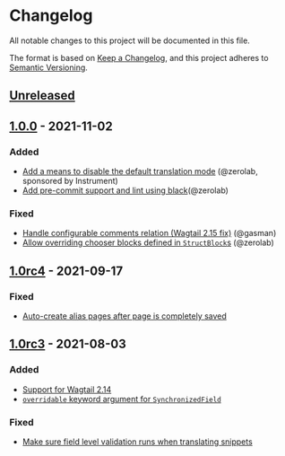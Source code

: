 # Changelog

All notable changes to this project will be documented in this file.

The format is based on [Keep a Changelog](https://keepachangelog.com/en/1.0.0/),
and this project adheres to [Semantic Versioning](https://semver.org/spec/v2.0.0.html).

## [Unreleased]

## [1.0.0] - 2021-11-02

### Added

- [Add a means to disable the default translation mode](https://github.com/wagtail/wagtail-localize/pull/473) (@zerolab, sponsored by Instrument)
- [Add pre-commit support and lint using black](https://github.com/wagtail/wagtail-localize/pull/477)(@zerolab)

### Fixed

- [Handle configurable comments relation (Wagtail 2.15 fix)](https://github.com/wagtail/wagtail-localize/pull/468) (@gasman)
- [Allow overriding chooser blocks defined in `StructBlock`s](https://github.com/wagtail/wagtail-localize/pull/480) (@zerolab)

## [1.0rc4] - 2021-09-17

### Fixed

- [Auto-create alias pages after page is completely saved](https://github.com/wagtail/wagtail-localize/pull/454)

## [1.0rc3] - 2021-08-03

### Added

- [Support for Wagtail 2.14](https://github.com/wagtail/wagtail-localize/pull/440)
- [`overridable` keyword argument for `SynchronizedField`](https://github.com/wagtail/wagtail-localize/pull/438)

### Fixed

- [Make sure field level validation runs when translating snippets](https://github.com/wagtail/wagtail-localize/pull/427)

[unreleased]: https://github.com/wagtail/wagtail-localize/compare/v1.0.0...HEAD
[1.0.0]: https://github.com/wagtail/wagtail-localize/compare/v1.0rc4...v1.0.0
[1.0rc4]: https://github.com/wagtail/wagtail-localize/compare/v1.0rc3...v1.0rc4
[1.0rc3]: https://github.com/wagtail/wagtail-localize/compare/v1.0rc2...v1.0rc3
